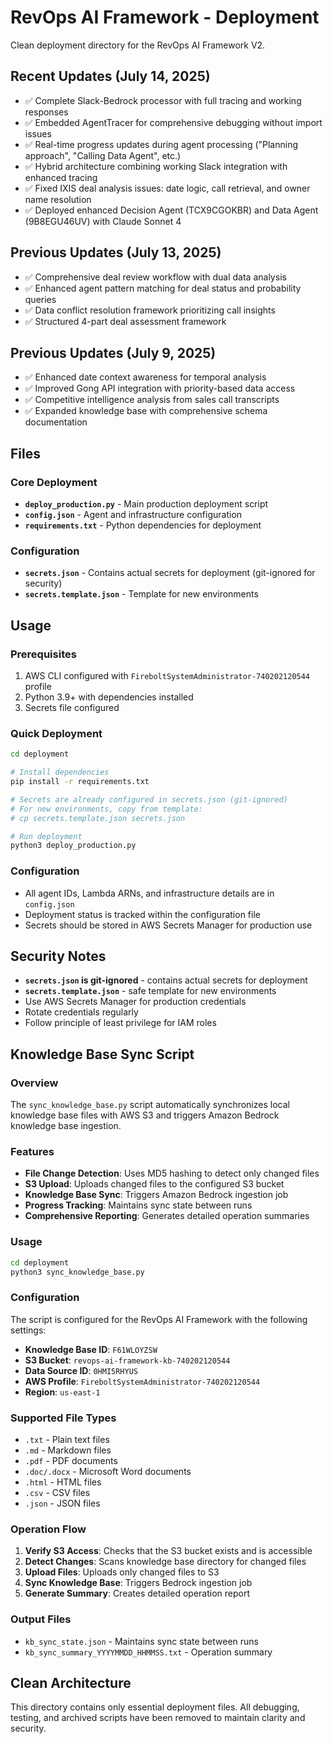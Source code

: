 # RevOps AI Framework - Deployment

Clean deployment directory for the RevOps AI Framework V2.

## Recent Updates (July 14, 2025)
- ✅ Complete Slack-Bedrock processor with full tracing and working responses
- ✅ Embedded AgentTracer for comprehensive debugging without import issues
- ✅ Real-time progress updates during agent processing ("Planning approach", "Calling Data Agent", etc.)
- ✅ Hybrid architecture combining working Slack integration with enhanced tracing
- ✅ Fixed IXIS deal analysis issues: date logic, call retrieval, and owner name resolution
- ✅ Deployed enhanced Decision Agent (TCX9CGOKBR) and Data Agent (9B8EGU46UV) with Claude Sonnet 4

## Previous Updates (July 13, 2025)
- ✅ Comprehensive deal review workflow with dual data analysis
- ✅ Enhanced agent pattern matching for deal status and probability queries
- ✅ Data conflict resolution framework prioritizing call insights
- ✅ Structured 4-part deal assessment framework

## Previous Updates (July 9, 2025)
- ✅ Enhanced date context awareness for temporal analysis
- ✅ Improved Gong API integration with priority-based data access
- ✅ Competitive intelligence analysis from sales call transcripts
- ✅ Expanded knowledge base with comprehensive schema documentation

## Files

### Core Deployment
- **`deploy_production.py`** - Main production deployment script
- **`config.json`** - Agent and infrastructure configuration
- **`requirements.txt`** - Python dependencies for deployment

### Configuration
- **`secrets.json`** - Contains actual secrets for deployment (git-ignored for security)
- **`secrets.template.json`** - Template for new environments

## Usage

### Prerequisites
1. AWS CLI configured with `FireboltSystemAdministrator-740202120544` profile
2. Python 3.9+ with dependencies installed
3. Secrets file configured

### Quick Deployment
```bash
cd deployment

# Install dependencies
pip install -r requirements.txt

# Secrets are already configured in secrets.json (git-ignored)
# For new environments, copy from template:
# cp secrets.template.json secrets.json

# Run deployment
python3 deploy_production.py
```

### Configuration
- All agent IDs, Lambda ARNs, and infrastructure details are in `config.json`
- Deployment status is tracked within the configuration file
- Secrets should be stored in AWS Secrets Manager for production use

## Security Notes
- **`secrets.json` is git-ignored** - contains actual secrets for deployment
- **`secrets.template.json`** - safe template for new environments  
- Use AWS Secrets Manager for production credentials
- Rotate credentials regularly
- Follow principle of least privilege for IAM roles

## Knowledge Base Sync Script

### Overview
The `sync_knowledge_base.py` script automatically synchronizes local knowledge base files with AWS S3 and triggers Amazon Bedrock knowledge base ingestion.

### Features
- **File Change Detection**: Uses MD5 hashing to detect only changed files
- **S3 Upload**: Uploads changed files to the configured S3 bucket
- **Knowledge Base Sync**: Triggers Amazon Bedrock ingestion job
- **Progress Tracking**: Maintains sync state between runs
- **Comprehensive Reporting**: Generates detailed operation summaries

### Usage
```bash
cd deployment
python3 sync_knowledge_base.py
```

### Configuration
The script is configured for the RevOps AI Framework with the following settings:
- **Knowledge Base ID**: `F61WLOYZSW`
- **S3 Bucket**: `revops-ai-framework-kb-740202120544`
- **Data Source ID**: `0HMI5RHYUS`
- **AWS Profile**: `FireboltSystemAdministrator-740202120544`
- **Region**: `us-east-1`

### Supported File Types
- `.txt` - Plain text files
- `.md` - Markdown files
- `.pdf` - PDF documents
- `.doc/.docx` - Microsoft Word documents
- `.html` - HTML files
- `.csv` - CSV files
- `.json` - JSON files

### Operation Flow
1. **Verify S3 Access**: Checks that the S3 bucket exists and is accessible
2. **Detect Changes**: Scans knowledge base directory for changed files
3. **Upload Files**: Uploads only changed files to S3
4. **Sync Knowledge Base**: Triggers Bedrock ingestion job
5. **Generate Summary**: Creates detailed operation report

### Output Files
- `kb_sync_state.json` - Maintains sync state between runs
- `kb_sync_summary_YYYYMMDD_HHMMSS.txt` - Operation summary

## Clean Architecture
This directory contains only essential deployment files. All debugging, testing, and archived scripts have been removed to maintain clarity and security.